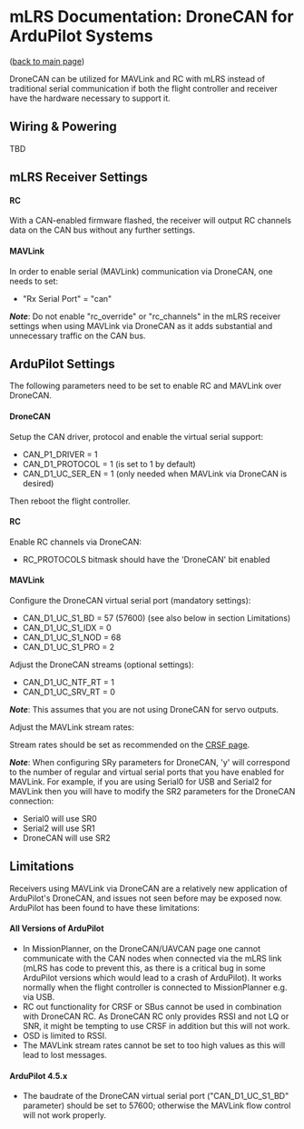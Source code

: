 # mLRS Documentation: DroneCAN for ArduPilot Systems #

([back to main page](../README.md))

DroneCAN can be utilized for MAVLink and RC with mLRS instead of traditional serial communication if both the flight controller and receiver have the hardware necessary to support it.

## Wiring & Powering

TBD

## mLRS Receiver Settings

#### RC

With a CAN-enabled firmware flashed, the receiver will output RC channels data on the CAN bus without any further settings.

#### MAVLink

In order to enable serial (MAVLink) communication via DroneCAN, one needs to set:

- "Rx Serial Port" = "can"

***Note***: Do not enable "rc_override" or "rc_channels" in the mLRS receiver settings when using MAVLink via DroneCAN as it adds substantial and unnecessary traffic on the CAN bus.

## ArduPilot Settings

The following parameters need to be set to enable RC and MAVLink over DroneCAN.

#### DroneCAN

Setup the CAN driver, protocol and enable the virtual serial support:

- CAN_P1_DRIVER = 1
- CAN_D1_PROTOCOL = 1 (is set to 1 by default)
- CAN_D1_UC_SER_EN = 1 (only needed when MAVLink via DroneCAN is desired)

Then reboot the flight controller.

#### RC

Enable RC channels via DroneCAN:

- RC_PROTOCOLS bitmask should have the 'DroneCAN' bit enabled

#### MAVLink

Configure the DroneCAN virtual serial port (mandatory settings):

- CAN_D1_UC_S1_BD = 57 (57600) (see also below in section Limitations)
- CAN_D1_UC_S1_IDX = 0
- CAN_D1_UC_S1_NOD = 68
- CAN_D1_UC_S1_PRO = 2

Adjust the DroneCAN streams (optional settings):

- CAN_D1_UC_NTF_RT = 1
- CAN_D1_UC_SRV_RT = 0

***Note***: This assumes that you are not using DroneCAN for servo outputs.

Adjust the MAVLink stream rates:

Stream rates should be set as recommended on the [CRSF page](CRSF.md#stream-rates).

***Note***: When configuring SRy parameters for DroneCAN, 'y' will correspond to the number of regular and virtual serial ports that you have enabled for MAVLink. For example, if you are using Serial0 for USB and Serial2 for MAVLink then you will have to modify the SR2 parameters for the DroneCAN connection:

- Serial0 will use SR0
- Serial2 will use SR1
- DroneCAN will use SR2

## Limitations

Receivers using MAVLink via DroneCAN are a relatively new application of ArduPilot's DroneCAN, and issues not seen before may be exposed now. ArduPilot has been found to have these limitations:

#### All Versions of ArduPilot

- In MissionPlanner, on the DroneCAN/UAVCAN page one cannot communicate with the CAN nodes when connected via the mLRS link (mLRS has code to prevent this, as there is a critical bug in some ArduPilot versions which would lead to a crash of ArduPilot). It works normally when the flight controller is connected to MissionPlanner e.g. via USB.
- RC out functionality for CRSF or SBus cannot be used in combination with DroneCAN RC. As DroneCAN RC only provides RSSI and not LQ or SNR, it might be tempting to use CRSF in addition but this will not work.
- OSD is limited to RSSI.
- The MAVLink stream rates cannot be set to too high values as this will lead to lost messages.

#### ArduPilot 4.5.x

- The baudrate of the DroneCAN virtual serial port ("CAN_D1_UC_S1_BD" parameter) should be set to 57600; otherwise the MAVLink flow control will not work properly.



